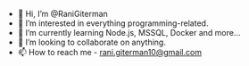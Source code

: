 - 👋 Hi, I’m @RaniGiterman
- 👀 I’m interested in everything programming-related.
- 🌱 I’m currently learning Node.js, MSSQL, Docker and more...
- 💞️ I’m looking to collaborate on anything.
- 📫 How to reach me - rani.giterman10@gmail.com

